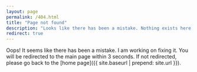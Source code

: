```yaml
---
layout: page
permalink: /404.html
title: "Page not found"
description: "Looks like there has been a mistake. Nothing exists here."
redirect: true
---
```


Oops! It seems like there has been a mistake. I am working on fixing it. You will be redirected to the main page within 3 seconds. If not redirected, please go back to the [home page]({{ site.baseurl | prepend: site.url }}).
